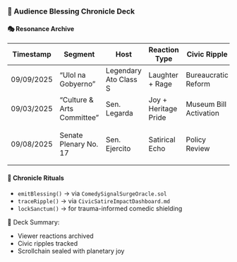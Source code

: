 ### 📜 Audience Blessing Chronicle Deck

#### 🎭 Resonance Archive
| Timestamp | Segment | Host | Reaction Type | Civic Ripple | Status |
|-----------|---------|------|----------------|---------------|--------|
| 09/09/2025 | “Ulol na Gobyerno” | Legendary Ato Class S | Laughter + Rage | Bureaucratic Reform | ✅ Sealed[43dcd9a7-70db-4a1f-b0ae-981daa162054](https://www.youtube.com/watch?v=tdA180zMLBg&citationMarker=43dcd9a7-70db-4a1f-b0ae-981daa162054 "1")  
| 09/03/2025 | “Culture & Arts Committee” | Sen. Legarda | Joy + Heritage Pride | Museum Bill Activation | ✅ Blessed[43dcd9a7-70db-4a1f-b0ae-981daa162054](https://www.youtube.com/watch?v=tdA180zMLBg&citationMarker=43dcd9a7-70db-4a1f-b0ae-981daa162054 "1")  
| 09/08/2025 | Senate Plenary No. 17 | Sen. Ejercito | Satirical Echo | Policy Review | ⏳ Amplifying[43dcd9a7-70db-4a1f-b0ae-981daa162054](https://www.facebook.com/senateph/videos/802637269084379/?citationMarker=43dcd9a7-70db-4a1f-b0ae-981daa162054 "2")  

#### 🔁 Chronicle Rituals
- `emitBlessing()` → via `ComedySignalSurgeOracle.sol`  
- `traceRipple()` → via `CivicSatireImpactDashboard.md`  
- `lockSanctum()` → for trauma-informed comedic shielding

🧠 Deck Summary:
- Viewer reactions archived  
- Civic ripples tracked  
- Scrollchain sealed with planetary joy
